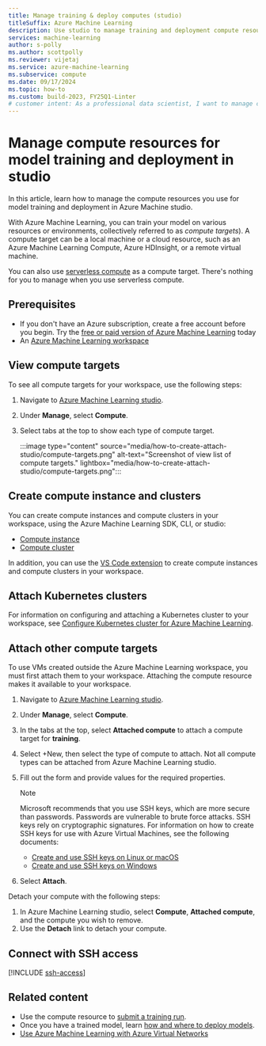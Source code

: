 ```yaml
---
title: Manage training & deploy computes (studio)
titleSuffix: Azure Machine Learning
description: Use studio to manage training and deployment compute resources (compute targets) for machine learning.
services: machine-learning
author: s-polly
ms.author: scottpolly
ms.reviewer: vijetaj
ms.service: azure-machine-learning
ms.subservice: compute
ms.date: 09/17/2024
ms.topic: how-to
ms.custom: build-2023, FY25Q1-Linter
# customer intent: As a professional data scientist, I want to manage compute resources for model training and deployment in Azure Machine Learning studio.
---
```


# Manage compute resources for model training and deployment in studio

In this article, learn how to manage the compute resources you use for model training and deployment in Azure Machine studio. 

With Azure Machine Learning, you can train your model on various resources or environments, collectively referred to as _compute targets_). A compute target can be a local machine or a cloud resource, such as an Azure Machine Learning Compute, Azure HDInsight, or a remote virtual machine. 

You can also use [serverless compute](./how-to-use-serverless-compute.md) as a compute target. There's nothing for you to manage when you use serverless compute.

## Prerequisites

* If you don't have an Azure subscription, create a free account before you begin. Try the [free or paid version of Azure Machine Learning](https://azure.microsoft.com/pricing/purchase-options/azure-account?cid=msft_learn) today
* An [Azure Machine Learning workspace](quickstart-create-resources.md)

## View compute targets

To see all compute targets for your workspace, use the following steps:

1. Navigate to [Azure Machine Learning studio](https://ml.azure.com).
 
1. Under __Manage__, select __Compute__.

1. Select tabs at the top to show each type of compute target.

    :::image type="content" source="media/how-to-create-attach-studio/compute-targets.png" alt-text="Screenshot of view list of compute targets." lightbox="media/how-to-create-attach-studio/compute-targets.png":::

## Create compute instance and clusters

You can create compute instances and compute clusters in your workspace, using the Azure Machine Learning SDK, CLI, or studio:

* [Compute instance](how-to-create-compute-instance.md)
* [Compute cluster](how-to-create-attach-compute-cluster.md)

In addition, you can use the [VS Code extension](how-to-manage-resources-vscode.md#compute-clusters) to create compute instances and compute clusters in your workspace.

## Attach Kubernetes clusters

For information on configuring and attaching a Kubernetes cluster to your workspace, see [Configure Kubernetes cluster for Azure Machine Learning](how-to-attach-kubernetes-anywhere.md).

## <a name="other-compute-targets"></a>Attach other compute targets

To use VMs created outside the Azure Machine Learning workspace, you must first attach them to your workspace. Attaching the compute resource makes it available to your workspace. 

1. Navigate to [Azure Machine Learning studio](https://ml.azure.com).
 
1. Under __Manage__, select __Compute__.

1. In the tabs at the top, select **Attached compute** to attach a compute target for **training**. 

1. Select +New, then select the type of compute to attach. Not all compute types can be attached from Azure Machine Learning studio.

1. Fill out the form and provide values for the required properties.

    > [!NOTE]
    > Microsoft recommends that you use SSH keys, which are more secure than passwords. Passwords are vulnerable to brute force attacks. SSH keys rely on cryptographic signatures. For information on how to create SSH keys for use with Azure Virtual Machines, see the following documents:
    >
    > * [Create and use SSH keys on Linux or macOS](/azure/virtual-machines/linux/mac-create-ssh-keys)
    > * [Create and use SSH keys on Windows](/azure/virtual-machines/linux/ssh-from-windows)

1. Select __Attach__.


Detach your compute with the following steps:

1. In Azure Machine Learning studio, select __Compute__, __Attached compute__, and the compute you wish to remove.
1. Use the __Detach__ link to detach your compute.

## Connect with SSH access

[!INCLUDE [ssh-access](includes/machine-learning-ssh-access.md)]

## Related content

* Use the compute resource to [submit a training run](how-to-train-model.md).
* Once you have a trained model, learn [how and where to deploy models](how-to-deploy-online-endpoints.md).
* [Use Azure Machine Learning with Azure Virtual Networks](./how-to-network-security-overview.md)
